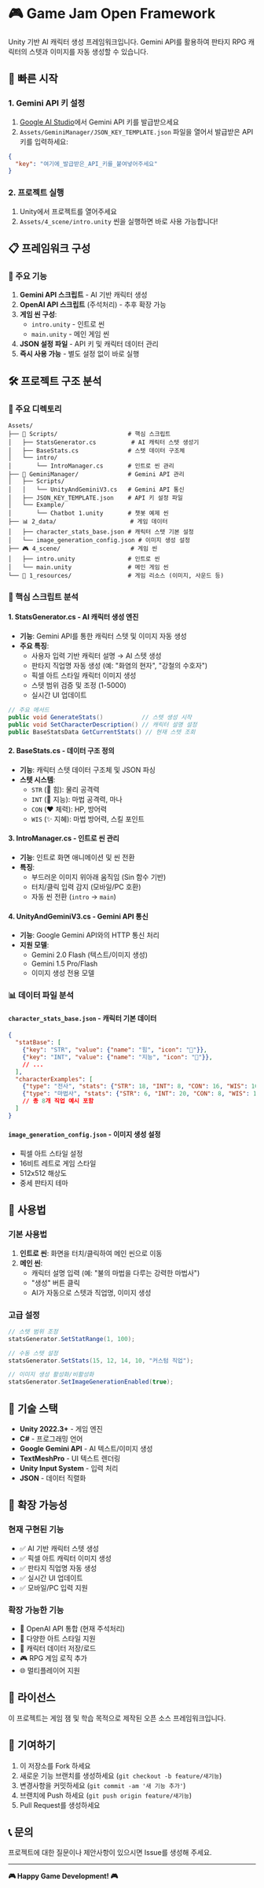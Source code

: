 # 🎮 Game Jam Open Framework

Unity 기반 AI 캐릭터 생성 프레임워크입니다. Gemini API를 활용하여 판타지 RPG 캐릭터의 스텟과 이미지를 자동 생성할 수 있습니다.

## 🚀 빠른 시작

### 1. Gemini API 키 설정
1. [Google AI Studio](https://aistudio.google.com/prompts/new_chat)에서 Gemini API 키를 발급받으세요
2. `Assets/GeminiManager/JSON_KEY_TEMPLATE.json` 파일을 열어서 발급받은 API 키를 입력하세요:
```json
{
  "key": "여기에_발급받은_API_키를_붙여넣어주세요"
}
```

### 2. 프로젝트 실행
1. Unity에서 프로젝트를 열어주세요
2. `Assets/4_scene/intro.unity` 씬을 실행하면 바로 사용 가능합니다!

## 📋 프레임워크 구성

### 🎯 주요 기능
1. **Gemini API 스크립트** - AI 기반 캐릭터 생성
2. **OpenAI API 스크립트** (주석처리) - 추후 확장 가능
3. **게임 씬 구성**: 
   - `intro.unity` - 인트로 씬
   - `main.unity` - 메인 게임 씬
4. **JSON 설정 파일** - API 키 및 캐릭터 데이터 관리
5. **즉시 사용 가능** - 별도 설정 없이 바로 실행

## 🛠️ 프로젝트 구조 분석

### 📁 주요 디렉토리

```
Assets/
├── 🔧 Scripts/                    # 핵심 스크립트
│   ├── StatsGenerator.cs          # AI 캐릭터 스텟 생성기
│   ├── BaseStats.cs              # 스텟 데이터 구조체
│   └── intro/
│       └── IntroManager.cs       # 인트로 씬 관리
├── 🤖 GeminiManager/              # Gemini API 관리
│   ├── Scripts/
│   │   └── UnityAndGeminiV3.cs   # Gemini API 통신
│   ├── JSON_KEY_TEMPLATE.json    # API 키 설정 파일
│   └── Example/
│       └── Chatbot 1.unity       # 챗봇 예제 씬
├── 📊 2_data/                     # 게임 데이터
│   ├── character_stats_base.json # 캐릭터 스텟 기본 설정
│   └── image_generation_config.json # 이미지 생성 설정
├── 🎮 4_scene/                    # 게임 씬
│   ├── intro.unity               # 인트로 씬
│   └── main.unity                # 메인 게임 씬
└── 🎨 1_resources/                # 게임 리소스 (이미지, 사운드 등)
```

### 🧩 핵심 스크립트 분석

#### 1. **StatsGenerator.cs** - AI 캐릭터 생성 엔진
- **기능**: Gemini API를 통한 캐릭터 스텟 및 이미지 자동 생성
- **주요 특징**:
  - 사용자 입력 기반 캐릭터 설명 → AI 스텟 생성
  - 판타지 직업명 자동 생성 (예: "화염의 현자", "강철의 수호자")
  - 픽셀 아트 스타일 캐릭터 이미지 생성
  - 스텟 범위 검증 및 조정 (1-5000)
  - 실시간 UI 업데이트

```csharp
// 주요 메서드
public void GenerateStats()           // 스텟 생성 시작
public void SetCharacterDescription() // 캐릭터 설명 설정
public BaseStatsData GetCurrentStats() // 현재 스텟 조회
```

#### 2. **BaseStats.cs** - 데이터 구조 정의
- **기능**: 캐릭터 스텟 데이터 구조체 및 JSON 파싱
- **스텟 시스템**:
  - `STR` (💪 힘): 물리 공격력
  - `INT` (🧠 지능): 마법 공격력, 마나
  - `CON` (❤️ 체력): HP, 방어력  
  - `WIS` (✨ 지혜): 마법 방어력, 스킬 포인트

#### 3. **IntroManager.cs** - 인트로 씬 관리
- **기능**: 인트로 화면 애니메이션 및 씬 전환
- **특징**:
  - 부드러운 이미지 위아래 움직임 (Sin 함수 기반)
  - 터치/클릭 입력 감지 (모바일/PC 호환)
  - 자동 씬 전환 (`intro` → `main`)

#### 4. **UnityAndGeminiV3.cs** - Gemini API 통신
- **기능**: Google Gemini API와의 HTTP 통신 처리
- **지원 모델**:
  - Gemini 2.0 Flash (텍스트/이미지 생성)
  - Gemini 1.5 Pro/Flash
  - 이미지 생성 전용 모델

### 📊 데이터 파일 분석

#### `character_stats_base.json` - 캐릭터 기본 데이터
```json
{
  "statBase": [
    {"key": "STR", "value": {"name": "힘", "icon": "💪"}},
    {"key": "INT", "value": {"name": "지능", "icon": "🧠"}},
    // ...
  ],
  "characterExamples": [
    {"type": "전사", "stats": {"STR": 18, "INT": 8, "CON": 16, "WIS": 10}},
    {"type": "마법사", "stats": {"STR": 6, "INT": 20, "CON": 8, "WIS": 18}},
    // 총 8개 직업 예시 포함
  ]
}
```

#### `image_generation_config.json` - 이미지 생성 설정
- 픽셀 아트 스타일 설정
- 16비트 레트로 게임 스타일
- 512x512 해상도
- 중세 판타지 테마

## 🎯 사용법

### 기본 사용법
1. **인트로 씬**: 화면을 터치/클릭하여 메인 씬으로 이동
2. **메인 씬**: 
   - 캐릭터 설명 입력 (예: "불의 마법을 다루는 강력한 마법사")
   - "생성" 버튼 클릭
   - AI가 자동으로 스텟과 직업명, 이미지 생성

### 고급 설정
```csharp
// 스텟 범위 조정
statsGenerator.SetStatRange(1, 100);

// 수동 스텟 설정
statsGenerator.SetStats(15, 12, 14, 10, "커스텀 직업");

// 이미지 생성 활성화/비활성화
statsGenerator.SetImageGenerationEnabled(true);
```

## 🔧 기술 스택

- **Unity 2022.3+** - 게임 엔진
- **C#** - 프로그래밍 언어
- **Google Gemini API** - AI 텍스트/이미지 생성
- **TextMeshPro** - UI 텍스트 렌더링
- **Unity Input System** - 입력 처리
- **JSON** - 데이터 직렬화

## 🚀 확장 가능성

### 현재 구현된 기능
- ✅ AI 기반 캐릭터 스텟 생성
- ✅ 픽셀 아트 캐릭터 이미지 생성
- ✅ 판타지 직업명 자동 생성
- ✅ 실시간 UI 업데이트
- ✅ 모바일/PC 입력 지원

### 확장 가능한 기능
- 🔄 OpenAI API 통합 (현재 주석처리)
- 🎨 다양한 아트 스타일 지원
- 💾 캐릭터 데이터 저장/로드
- 🎮 RPG 게임 로직 추가
- 🌐 멀티플레이어 지원

## 📝 라이선스

이 프로젝트는 게임 잼 및 학습 목적으로 제작된 오픈 소스 프레임워크입니다.

## 🤝 기여하기

1. 이 저장소를 Fork 하세요
2. 새로운 기능 브랜치를 생성하세요 (`git checkout -b feature/새기능`)
3. 변경사항을 커밋하세요 (`git commit -am '새 기능 추가'`)
4. 브랜치에 Push 하세요 (`git push origin feature/새기능`)
5. Pull Request를 생성하세요

## 📞 문의

프로젝트에 대한 질문이나 제안사항이 있으시면 Issue를 생성해 주세요.

---

**🎮 Happy Game Development! 🎮**

